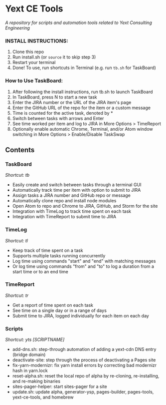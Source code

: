 # Yext CE Tools
*A repository for scripts and automation tools related to Yext Consulting Engineering*

### INSTALL INSTRUCTIONS:
1. Clone this repo
2. Run install.sh (or `source` it to skip step 3)
3. Restart your terminal
4. Done! To use, run shortcuts in Terminal (e.g. run `tb.sh` for TaskBoard)

### How to Use TaskBoard:
1. After following the install instructions, run tb.sh to launch TaskBoard
2. In TaskBoard, press N to start a new task
3. Enter the JIRA number or the URL of the JIRA item's page
4. Enter the GitHub URL of the repo for the item or a custom message
5. Time is counted for the active task, denoted by *
6. Switch between tasks with arrows and Enter
7. See time worked per item and log to JIRA in More Options > TimeReport
8. Optionally enable automatic Chrome, Terminal, and/or Atom window switching in More Options > Enable/Disable TaskSwap

## Contents

### TaskBoard
*Shortcut: tb*
- Easily create and switch between tasks through a terminal GUI
- Automatically track time per item with option to submit to JIRA
- Assign tasks a JIRA number and GitHub repo or message
- Automatically clone repo and install node modules
- Open Atom to repo and Chrome to JIRA, GitHub, and Storm for the site
- Integration with TimeLog to track time spent on each task
- Integration with TimeReport to submit time to JIRA

### TimeLog
*Shortcut: tl*
- Keep track of time spent on a task
- Supports multiple tasks running concurrently
- Log time using commands "start" and "end" with matching messages
- Or log time using commands "from" and "to" to log a duration from a start time or to an end time

### TimeReport
*Shortcut: tr*
- Get a report of time spent on each task
- See time on a single day or in a range of days
- Submit time to JIRA, logged individually for each item on each day

### Scripts
*Shortcut: yts [SCRIPTNAME]*
- add-dns.sh: step-through automation of adding a yext-cdn DNS entry (bridge domain)
- deactivate-site: step through the process of deactivating a Pages site
- fix-yarn-modernizr: fix yarn install errors by correcting bad modernizr hash in yarn.lock
- reset-alpha.sh: reset the local repo of alpha by re-cloning, re-installing, and re-making binaries
- sites-pager-helper: start sites-pager for a site
- update.sh: update alpha, generator-ysp, pages-builder, pages-tools, yext-ce-tools, and homebrew
